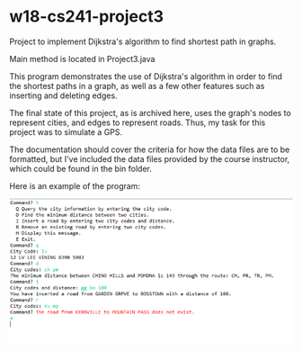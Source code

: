 # w18-cs241-project3
Project to implement Dijkstra's algorithm to find shortest path in graphs.

Main method is located in Project3.java

This program demonstrates the use of Dijkstra's algorithm in order to find the shortest paths in a graph, as well as a few other features
such as inserting and deleting edges.

The final state of this project, as is archived here, uses the graph's nodes to represent cities, and edges to represent roads.
Thus, my task for this project was to simulate a GPS.

The documentation should cover the criteria for how the data files are to be formatted, but I've included the data files provided
by the course instructor, which could be found in the bin folder.


Here is an example of the program:

![picture](example/output.PNG?raw=true "example output of the program")
